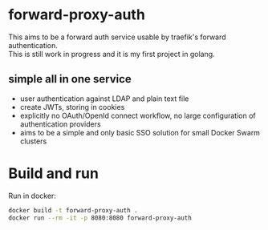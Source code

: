 # forward-proxy-auth
This aims to be a forward auth service usable by traefik's forward authentication.  
This is still work in progress and it is my first project in golang.

## simple all in one service
+ user authentication against LDAP and plain text file
+ create JWTs, storing in cookies
+ explicitly no OAuth/OpenId connect workflow, no large configuration of authentication providers 
+ aims to be a simple and only basic SSO solution for small Docker Swarm clusters


# Build and run
Run in docker:  
```bash
docker build -t forward-proxy-auth .
docker run --rm -it -p 8080:8080 forward-proxy-auth
```
